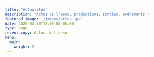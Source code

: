 ```yaml
---
title: "Actualités"
description: "Actus de l'asso, productions, sorties, événements."
featured_image: '/images/actus.jpg'
date: 2020-03-30T12:00:00-05:00
type: page
recent_copy: Actus de l'asso
menu:
  main:
    weight: 2
---
```


